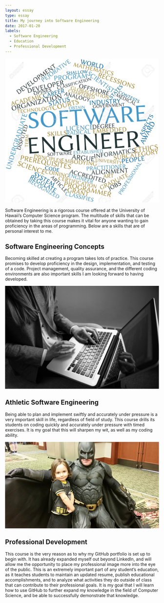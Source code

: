 ```yaml
---
layout: essay
type: essay
title: My journey into Software Engineering
date: 2017-01-20
labels:
  - Software Engineering
  - Education
  - Professional Development
---
```



<img class="ui medium left floated image" src="../images/Software_Engineer.jpg">

Software Engineering is a rigorous course offered at the University of Hawaii’s Computer Science program. The multitude of skills that can be obtained by taking this course makes it vital for anyone wanting to gain proficiency in the areas of programming. Below are a skills that are of personal interest to me.

## Software Engineering Concepts
Becoming skilled at creating a program takes lots of practice. This course promises to develop proficiency in the design, implementation, and testing of a code. Project management, quality assurance, and the different coding environments are also important skills I am looking forward to having developed.

<img class="ui medium right floated image" src="../images/comp.jpg">

## Athletic Software Engineering
Being able to plan and implement swiftly and accurately under pressure is a very important skill in life, regardless of field of study. This course drills its students on coding quickly and accurately under pressure with timed exercises. It is my goal that this will sharpen my wit, as well as my coding ability.



<img class="ui medium left floated image" src="../images/tatjana.jpg">

## Professional Development
This course is the very reason as to why my GitHub portfolio is set up to begin with. It has already expanded myself out beyond LinkedIn, and will allow me the opportunity to place my professional image more into the eye of the public. This is an extremely important part of any student’s education, as it teaches students to maintain an updated resume, publish educational accomplishments, and to analyze what activities they do outside of class that can contribute to their professional goals. It is my goal that I will learn how to use GitHub to further expand my knowledge in the field of Computer Science, and be able to successfully demonstrate that knowledge.
